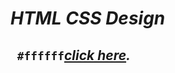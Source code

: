 
 # ***HTML CSS Design***


##  ` #ffffff`***[click here](https://titotarek.github.io/html_css_alzero/).***
